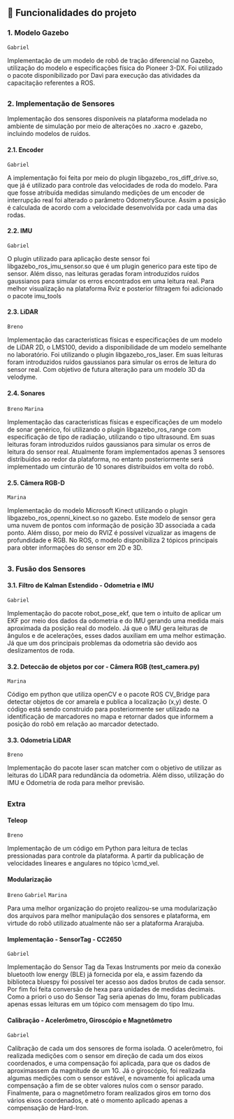 ## :hammer: Funcionalidades do projeto

### 1. Modelo Gazebo

`Gabriel`

Implementação de um modelo de robô de tração diferencial no Gazebo, utilização do modelo e especificações física do Pioneer 3-DX. Foi utilizado o 
pacote disponibilizado por Davi para execução das atividades da capacitação referentes a ROS.

##
### 2. Implementação de Sensores
 
Implementação dos sensores disponíveis na plataforma modelada no ambiente de simulação por meio de alterações no .xacro e .gazebo, incluindo modelos de ruídos.

#### 2.1. Encoder 

`Gabriel`

A implementação foi feita por meio do plugin libgazebo_ros_diff_drive.so, que já é utilizado para controle das velocidades de roda do modelo. Para que fosse atribuída medidas simulando medições de um encoder de interrupção real foi alterado o parâmetro OdometrySource. Assim a posição é calculada de acordo com a velocidade desenvolvida por cada uma das rodas.

#### 2.2. IMU

`Gabriel`

O plugin utilizado para aplicação deste sensor foi libgazebo_ros_imu_sensor.so que é um plugin generico para este tipo de sensor. Além disso, nas leituras geradas foram introduzidos ruídos gaussianos para simular os erros encontrados em uma leitura real. Para melhor visualização na plataforma Rviz e posterior filtragem foi adicionado o pacote imu_tools

#### 2.3. LiDAR

`Breno`

Implementação das caracteristicas físicas e especificações de um modelo de LiDAR 2D, o LMS100, devido a disponibilidade de um modelo semelhante no laboratório. Foi  utilizando o plugin libgazebo_ros_laser. Em suas leituras foram introduzidos ruídos gaussianos para simular os erros de leitura do sensor real. Com objetivo de futura alteração para um modelo 3D da velodyme.

#### 2.4. Sonares

`Breno` `Marina`

Implementação das caracteristicas físicas e especificações de um modelo de sonar genérico, foi  utilizando o plugin libgazebo_ros_range com especificação de tipo de radiação, utilizando o tipo ultrasound. Em suas leituras foram introduzidos ruídos gaussianos para simular os erros de leitura do sensor real. Atualmente foram implementados apenas 3 sensores distribuídos ao redor da plataforma, no entanto posteriormente será implementado um cinturão de 10 sonares distribuidos em volta do robô. 

#### 2.5. Câmera RGB-D

`Marina`

Implementação do modelo Microsoft Kinect utilizando o plugin libgazebo_ros_openni_kinect.so no gazebo. Este modelo de sensor gera uma nuvem de pontos com informação de posição 3D associada a cada ponto. Além disso, por meio do RVIZ é possível vizualizar as imagens de profundidade e RGB.
No ROS, o modelo disponibiliza 2 tópicos principais para obter informações do sensor em 2D e 3D.
##
### 3. Fusão dos Sensores

#### 3.1. Filtro de Kalman Estendido - Odometria e IMU

`Gabriel`

Implementação do pacote robot_pose_ekf, que tem o intuito de aplicar um EKF por meio dos dados da odometria e do IMU gerando uma medida mais aproximada da posição real do modelo. Já que o IMU gera leituras de ângulos e de acelerações, esses dados auxiliam em uma melhor estimação. Já que um dos principais problemas da odometria são devido aos deslizamentos de roda.  

#### 3.2. Deteccão de objetos por cor - Câmera RGB (test_camera.py)

`Marina`

Código em python que utiliza openCV e o pacote ROS CV_Bridge para detectar objetos de cor amarela e publica a localização (x,y) deste. O código está sendo construido para posteriormente ser utilizado na identificação de marcadores no mapa e retornar dados que informem a posição do robô em relação ao marcador detectado. 

#### 3.3. Odometria LiDAR

`Breno`

Implementação do pacote laser scan matcher com o objetivo de utilizar as leituras do LiDAR para redundância da odometria. Além disso, utilização do IMU e Odometria de roda para melhor previsão.

##
### Extra 

#### Teleop

`Breno`

Implementação de um código em Python para leitura de teclas pressionadas para controle da plataforma. A partir da publicação de velocidades lineares e 
angulares no tópico \cmd_vel. 

#### Modularização

`Breno` `Gabriel` `Marina`

Para uma melhor organização do projeto realizou-se uma modularização dos arquivos para melhor manipulação dos sensores e plataforma, em virtude do robô utilizado atualmente não ser a plataforma Ararajuba.

#### Implementação - SensorTag - CC2650

`Gabriel`

Implementação do Sensor Tag da Texas Instruments por meio da conexão bluetooth low energy (BLE) já fornecida por ela, e assim fazendo da biblioteca bluespy foi possível ter acesso aos dados brutos de cada sensor. Por fim foi feita conversão de hexa para unidades de medidas decimais. Como a priori o uso do Sensor Tag seria apenas do Imu, foram publicadas apenas essas leituras em um tópico com mensagem do tipo Imu.

#### Calibração - Acelerômetro, Giroscópio e Magnetômetro

`Gabriel`

Calibração de cada um dos sensores de forma isolada. O acelerômetro, foi realizada medições com o sensor em direção de cada um dos eixos coordenados, e uma compensação foi aplicada, para que os dados de aproximassem da magnitude de um 1G. Já o giroscópio, foi realizada algumas medições com o sensor estável, e novamente foi aplicada uma compensação a fim de se obter valores nulos com o sensor parado. Finalmente, para o magnetômetro foram realizados giros em torno dos vários eixos coordenados, e até o momento aplicado apenas a compensação de Hard-Iron.




